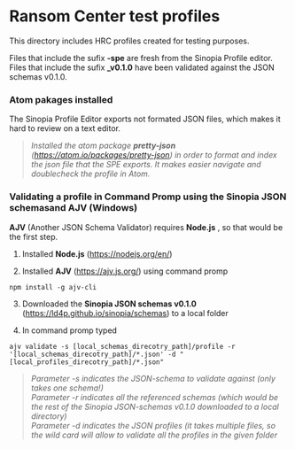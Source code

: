  # Ransom Center test profiles

This directory includes HRC profiles created for testing purposes. 

Files that include the sufix **-spe** are fresh from the Sinopia Profile editor.
Files that include the sufix **_v0.1.0** have been validated against the JSON schemas v0.1.0.

### Atom pakages installed

The Sinopia Profile Editor exports not formated JSON files, which makes it hard to review on a text editor.

>*Installed the atom package **pretty-json** (https://atom.io/packages/pretty-json) in order to format and index the json file that the SPE exports. It makes easier navigate and doublecheck the profile in Atom.*

### Validating a profile in Command Promp using the Sinopia JSON schemasand AJV (Windows)

**AJV** (Another JSON Schema Validator) requires **Node.js** , so that would be the first step. 

1. Installed **Node.js** (https://nodejs.org/en/)

2. Installed **AJV** (https://ajv.js.org/) using command promp

`npm install -g ajv-cli`

3. Downloaded the **Sinopia JSON schemas v0.1.0** (https://ld4p.github.io/sinopia/schemas) to a local folder

4. In command promp typed

`ajv validate -s [local_schemas_direcotry_path]/profile -r '[local_schemas_direcotry_path]/*.json' -d "[local_profiles_direcotry_path]/*.json"`

>*Parameter -s indicates the JSON-schema to validate against (only takes one schema!)*  
>*Parameter -r indicates all the referenced schemas (which would be the rest of the Sinopia JSON-schemas v0.1.0 downloaded to a local directory)*  
>*Parameter -d indicates the JSON profiles (it takes multiple files, so the wild card will allow to validate all the profiles in the given folder*  
